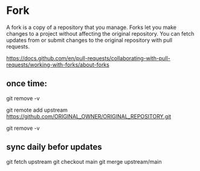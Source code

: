 # Fork

A fork is a copy of a repository that you manage. Forks let you make changes to a project without affecting the original repository. You can fetch updates from or submit changes to the original repository with pull requests.

https://docs.github.com/en/pull-requests/collaborating-with-pull-requests/working-with-forks/about-forks


## once time: 
git remove -v

git remote add upstream https://github.com/ORIGINAL_OWNER/ORIGINAL_REPOSITORY.git

git remove -v

## sync daily befor updates
git fetch upstream
git checkout main
git merge upstream/main
